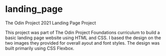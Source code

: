 # landing_page

The Odin Project 2021 Landing Page Project

This project was part of The Odin Project Foundations curriculum to build a basic landing page website using HTML and CSS. I based the design on the two images they provided for overall ayout and font styles. The design was built primarily using CSS Flexbox. 